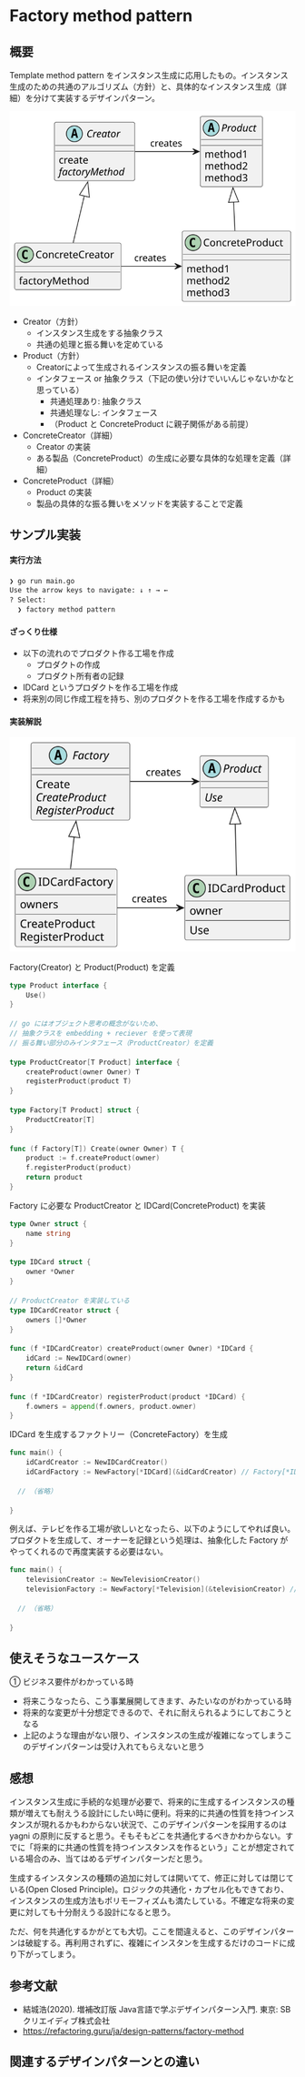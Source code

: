 # Factory method pattern

## 概要
Template method pattern をインスタンス生成に応用したもの。インスタンス生成のための共通のアルゴリズム（方針）と、具体的なインスタンス生成（詳細）を分けて実装するデザインパターン。

<img src="https://github.com/mmfiber/design-pattern-go-training/blob/main/src/factorymethod/diagram/abstract.svg" />

* Creator（方針）
  * インスタンス生成をする抽象クラス
  * 共通の処理と振る舞いを定めている
* Product（方針）
  * Creatorによって生成されるインスタンスの振る舞いを定義
  * インタフェース or 抽象クラス（下記の使い分けでいいんじゃないかなと思っている）
    * 共通処理あり: 抽象クラス
    * 共通処理なし: インタフェース
    * （Product と ConcreteProduct に親子関係がある前提）
* ConcreteCreator（詳細）
  * Creator の実装
  * ある製品（ConcreteProduct）の生成に必要な具体的な処理を定義（詳細）
* ConcreteProduct（詳細）
  * Product の実装
  * 製品の具体的な振る舞いをメソッドを実装することで定義

## サンプル実装
#### 実行方法
```sh
❯ go run main.go  
Use the arrow keys to navigate: ↓ ↑ → ← 
? Select: 
  ❯ factory method pattern
```

#### ざっくり仕様
* 以下の流れのでプロダクト作る工場を作成
  * プロダクトの作成
  * プロダクト所有者の記録
* IDCard というプロダクトを作る工場を作成
* 将来別の同じ作成工程を持ち、別のプロダクトを作る工場を作成するかも

#### 実装解説
<img src="https://github.com/mmfiber/design-pattern-go-training/blob/main/src/factorymethod/diagram/impl.svg" />

Factory(Creator) と Product(Product) を定義

```go
type Product interface {
	Use()
}

// go にはオブジェクト思考の概念がないため、
// 抽象クラスを embedding + reciever を使って表現
// 振る舞い部分のみインタフェース（ProductCreator）を定義

type ProductCreator[T Product] interface {
	createProduct(owner Owner) T
	registerProduct(product T)
}

type Factory[T Product] struct {
	ProductCreator[T]
}

func (f Factory[T]) Create(owner Owner) T {
	product := f.createProduct(owner)
	f.registerProduct(product)
	return product
}
```

Factory に必要な ProductCreator と IDCard(ConcreteProduct)
 を実装
```go
type Owner struct {
	name string
}

type IDCard struct {
	owner *Owner
}

// ProductCreator を実装している
type IDCardCreator struct {
	owners []*Owner
}

func (f *IDCardCreator) createProduct(owner Owner) *IDCard {
	idCard := NewIDCard(owner)
	return &idCard
}

func (f *IDCardCreator) registerProduct(product *IDCard) {
	f.owners = append(f.owners, product.owner)
}
```

IDCard を生成するファクトリー（ConcreteFactory）を生成

```go
func main() {
	idCardCreator := NewIDCardCreator()
	idCardFactory := NewFactory[*IDCard](&idCardCreator) // Factory[*IDCard] 型

  // （省略）

}
```

例えば、テレビを作る工場が欲しいとなったら、以下のようにしてやれば良い。
プロダクトを生成して、オーナーを記録という処理は、抽象化した Factory がやってくれるので再度実装する必要はない。
```go
func main() {
	televisionCreator := NewTelevisionCreator()
	televisionFactory := NewFactory[*Television](&televisionCreator) // Factory[*Television] 型

  // （省略）

}
```


## 使えそうなユースケース
① ビジネス要件がわかっている時
* 将来こうなったら、こう事業展開してきます、みたいなのがわかっている時
* 将来的な変更が十分想定できるので、それに耐えられるようにしておこうとなる
* 上記のような理由がない限り、インスタンスの生成が複雑になってしまうこのデザインパターンは受け入れてもらえないと思う

## 感想
インスタンス生成に手続的な処理が必要で、将来的に生成するインスタンスの種類が増えても耐えうる設計にしたい時に便利。将来的に共通の性質を持つインスタンスが現れるかもわからない状況で、このデザインパターンを採用するのは yagni の原則に反すると思う。そもそもどこを共通化するべきかわからない。すでに「将来的に共通の性質を持つインスタンスを作るという」ことが想定されている場合のみ、当てはめるデザインパターンだと思う。

生成するインスタンスの種類の追加に対しては開いてて、修正に対しては閉じている(Open Closed Principle)。ロジックの共通化・カプセル化もできており、インスタンスの生成方法もポリモーフィズムも満たしている。不確定な将来の変更に対しても十分耐えうる設計になると思う。

ただ、何を共通化するかがとても大切。ここを間違えると、このデザインパターンは破綻する。再利用されずに、複雑にインスタンを生成するだけのコードに成り下がってしまう。

## 参考文献
* 結城浩(2020). 増補改訂版 Java言語で学ぶデザインパターン入門. 東京: SBクリエイディブ株式会社
* https://refactoring.guru/ja/design-patterns/factory-method

## 関連するデザインパターンとの違い
